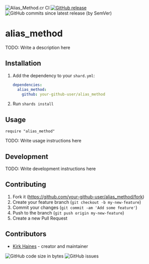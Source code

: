 ![Alias_Method.cr CI](https://img.shields.io/github/workflow/status/wyhaines/alias_method.cr/Alias_Method.cr%20CI?style=for-the-badge&logo=GitHub)
[![GitHub release](https://img.shields.io/github/release/wyhaines/alias_method.cr.svg?style=for-the-badge)](https://github.com/wyhaines/alias_method.cr/releases)
![GitHub commits since latest release (by SemVer)](https://img.shields.io/github/commits-since/wyhaines/alias_method.cr/latest?style=for-the-badge)

# alias_method

TODO: Write a description here

## Installation

1. Add the dependency to your `shard.yml`:

   ```yaml
   dependencies:
     alias_method:
       github: your-github-user/alias_method
   ```

2. Run `shards install`

## Usage

```crystal
require "alias_method"
```

TODO: Write usage instructions here

## Development

TODO: Write development instructions here

## Contributing

1. Fork it (<https://github.com/your-github-user/alias_method/fork>)
2. Create your feature branch (`git checkout -b my-new-feature`)
3. Commit your changes (`git commit -am 'Add some feature'`)
4. Push to the branch (`git push origin my-new-feature`)
5. Create a new Pull Request

## Contributors

- [Kirk Haines](https://github.com/your-github-user) - creator and maintainer

![GitHub code size in bytes](https://img.shields.io/github/languages/code-size/wyhaines/alias_method.cr?style=for-the-badge)
![GitHub issues](https://img.shields.io/github/issues/wyhaines/alias_method.cr?style=for-the-badge)
